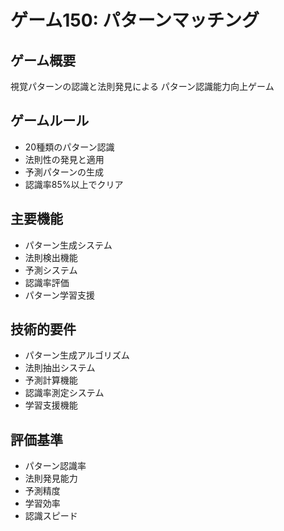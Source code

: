 # ゲーム150: パターンマッチング

## ゲーム概要
視覚パターンの認識と法則発見による パターン認識能力向上ゲーム

## ゲームルール
- 20種類のパターン認識
- 法則性の発見と適用
- 予測パターンの生成
- 認識率85%以上でクリア

## 主要機能
- パターン生成システム
- 法則検出機能
- 予測システム
- 認識率評価
- パターン学習支援

## 技術的要件
- パターン生成アルゴリズム
- 法則抽出システム
- 予測計算機能
- 認識率測定システム
- 学習支援機能

## 評価基準
- パターン認識率
- 法則発見能力
- 予測精度
- 学習効率
- 認識スピード